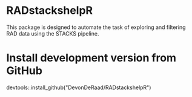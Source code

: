 # RADstackshelpR

This package is designed to automate the task of exploring and filtering RAD data using the STACKS pipeline.

# Install development version from GitHub
devtools::install_github("DevonDeRaad/RADstackshelpR")

